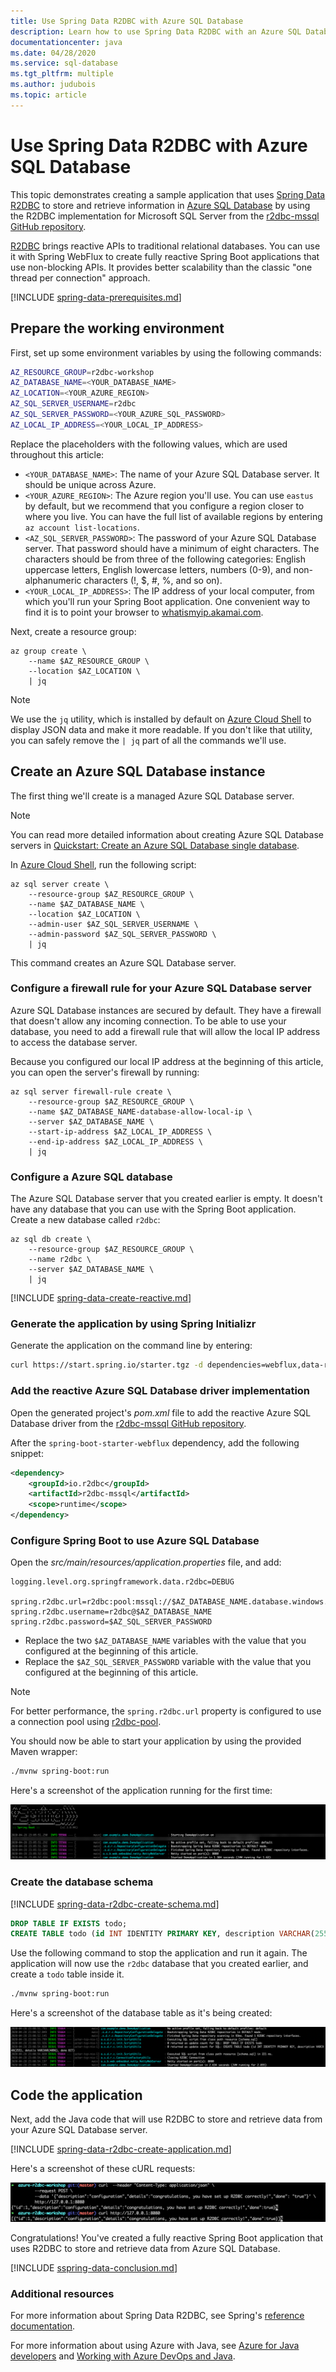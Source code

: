 ```yaml
---
title: Use Spring Data R2DBC with Azure SQL Database
description: Learn how to use Spring Data R2DBC with an Azure SQL Database.
documentationcenter: java
ms.date: 04/28/2020
ms.service: sql-database
ms.tgt_pltfrm: multiple
ms.author: judubois
ms.topic: article
---
```


# Use Spring Data R2DBC with Azure SQL Database

This topic demonstrates creating a sample application that uses [Spring Data R2DBC](https://spring.io/projects/spring-data-r2dbc) to store and retrieve information in [Azure SQL Database](https://docs.microsoft.com/azure/sql-database/) by using the R2DBC implementation for Microsoft SQL Server from the [r2dbc-mssql GitHub repository](https://github.com/r2dbc/r2dbc-mssql).

[R2DBC](https://r2dbc.io/) brings reactive APIs to traditional relational databases. You can use it with Spring WebFlux to create fully reactive Spring Boot applications that use non-blocking APIs. It provides better scalability than the classic "one thread per connection" approach.

[!INCLUDE [spring-data-prerequisites.md](includes/spring-data-prerequisites.md)]

## Prepare the working environment

First, set up some environment variables by using the following commands:

```bash
AZ_RESOURCE_GROUP=r2dbc-workshop
AZ_DATABASE_NAME=<YOUR_DATABASE_NAME>
AZ_LOCATION=<YOUR_AZURE_REGION>
AZ_SQL_SERVER_USERNAME=r2dbc
AZ_SQL_SERVER_PASSWORD=<YOUR_AZURE_SQL_PASSWORD>
AZ_LOCAL_IP_ADDRESS=<YOUR_LOCAL_IP_ADDRESS>
```

Replace the placeholders with the following values, which are used throughout this article:

- `<YOUR_DATABASE_NAME>`: The name of your Azure SQL Database server. It should be unique across Azure.
- `<YOUR_AZURE_REGION>`: The Azure region you'll use. You can use `eastus` by default, but we recommend that you configure a region closer to where you live. You can have the full list of available regions by entering `az account list-locations`.
- `<AZ_SQL_SERVER_PASSWORD>`: The password of your Azure SQL Database server. That password should have a minimum of eight characters. The characters should be from three of the following categories: English uppercase letters, English lowercase letters, numbers (0-9), and non-alphanumeric characters (!, $, #, %, and so on).
- `<YOUR_LOCAL_IP_ADDRESS>`: The IP address of your local computer, from which you'll run your Spring Boot application. One convenient way to find it is to point your browser to [whatismyip.akamai.com](http://whatismyip.akamai.com/).

Next, create a resource group:

```azurecli
az group create \
    --name $AZ_RESOURCE_GROUP \
    --location $AZ_LOCATION \
    | jq
```

> [!NOTE]
> We use the `jq` utility, which is installed by default on [Azure Cloud Shell](https://shell.azure.com/) to display JSON data and make it more readable.
> If you don't like that utility, you can safely remove the `| jq` part of all the commands we'll use.

## Create an Azure SQL Database instance

The first thing we'll create is a managed Azure SQL Database server.

> [!NOTE]
> You can read more detailed information about creating Azure SQL Database servers in [Quickstart: Create an Azure SQL Database single database](/azure/sql-database/sql-database-single-database-get-started).

In [Azure Cloud Shell](https://shell.azure.com/), run the following script:

```azurecli
az sql server create \
    --resource-group $AZ_RESOURCE_GROUP \
    --name $AZ_DATABASE_NAME \
    --location $AZ_LOCATION \
    --admin-user $AZ_SQL_SERVER_USERNAME \
    --admin-password $AZ_SQL_SERVER_PASSWORD \
    | jq
```

This command creates an Azure SQL Database server.

### Configure a firewall rule for your Azure SQL Database server

Azure SQL Database instances are secured by default. They have a firewall that doesn't allow any incoming connection. To be able to use your database, you need to add a firewall rule that will allow the local IP address to access the database server.

Because you configured our local IP address at the beginning of this article, you can open the server's firewall by running:

```azurecli
az sql server firewall-rule create \
    --resource-group $AZ_RESOURCE_GROUP \
    --name $AZ_DATABASE_NAME-database-allow-local-ip \
    --server $AZ_DATABASE_NAME \
    --start-ip-address $AZ_LOCAL_IP_ADDRESS \
    --end-ip-address $AZ_LOCAL_IP_ADDRESS \
    | jq
```

### Configure a Azure SQL database

The Azure SQL Database server that you created earlier is empty. It doesn't have any database that you can use with the Spring Boot application. Create a new database called `r2dbc`:

```azurecli
az sql db create \
    --resource-group $AZ_RESOURCE_GROUP \
    --name r2dbc \
    --server $AZ_DATABASE_NAME \
    | jq
```

[!INCLUDE [spring-data-create-reactive.md](includes/spring-data-create-reactive.md)]

### Generate the application by using Spring Initializr

Generate the application on the command line by entering:

```bash
curl https://start.spring.io/starter.tgz -d dependencies=webflux,data-r2dbc -d baseDir=azure-r2dbc-workshop -d bootVersion=2.3.0.RC1 -d javaVersion=8 | tar -xzvf -
```

### Add the reactive Azure SQL Database driver implementation

Open the generated project's *pom.xml* file to add the reactive Azure SQL Database driver from the [r2dbc-mssql GitHub repository](https://github.com/r2dbc/r2dbc-mssql).

After the `spring-boot-starter-webflux` dependency, add the following snippet:

```xml
<dependency>
    <groupId>io.r2dbc</groupId>
    <artifactId>r2dbc-mssql</artifactId>
    <scope>runtime</scope>
</dependency>
```

### Configure Spring Boot to use Azure SQL Database

Open the *src/main/resources/application.properties* file, and add:

```properties
logging.level.org.springframework.data.r2dbc=DEBUG

spring.r2dbc.url=r2dbc:pool:mssql://$AZ_DATABASE_NAME.database.windows.net:1433/r2dbc
spring.r2dbc.username=r2dbc@$AZ_DATABASE_NAME
spring.r2dbc.password=$AZ_SQL_SERVER_PASSWORD
```

- Replace the two `$AZ_DATABASE_NAME` variables with the value that you configured at the beginning of this article.
- Replace the `$AZ_SQL_SERVER_PASSWORD` variable with the value that you configured at the beginning of this article.

> [!NOTE]
> For better performance, the `spring.r2dbc.url` property is configured to use a connection pool using [r2dbc-pool](https://github.com/r2dbc/r2dbc-pool).

You should now be able to start your application by using the provided Maven wrapper:

```bash
./mvnw spring-boot:run
```

Here's a screenshot of the application running for the first time:

[![The running application](media/configure-spring-data-r2dbc-with-azure-azure-sql/create-azure-sql-01.png)](media/configure-spring-data-r2dbc-with-azure-azure-sql/create-azure-sql-01.png#lightbox)

### Create the database schema

[!INCLUDE [spring-data-r2dbc-create-schema.md](includes/spring-data-r2dbc-create-schema.md)]

```sql
DROP TABLE IF EXISTS todo;
CREATE TABLE todo (id INT IDENTITY PRIMARY KEY, description VARCHAR(255), details VARCHAR(4096), done BIT);
```

Use the following command to stop the application and run it again. The application will now use the `r2dbc` database that you created earlier, and create a `todo` table inside it.

```bash
./mvnw spring-boot:run
```

Here's a screenshot of the database table as it's being created:

[![Creation of the database table](media/configure-spring-data-r2dbc-with-azure-azure-sql/create-azure-sql-02.png)](media/configure-spring-data-r2dbc-with-azure-azure-sql/create-azure-sql-02.png#lightbox)

## Code the application

Next, add the Java code that will use R2DBC to store and retrieve data from your Azure SQL Database server.

[!INCLUDE [spring-data-r2dbc-create-application.md](includes/spring-data-r2dbc-create-application.md)]

Here's a screenshot of these cURL requests:

[![Test with cURL](media/configure-spring-data-r2dbc-with-azure-azure-sql/create-azure-sql-03.png)](media/configure-spring-data-r2dbc-with-azure-azure-sql/create-azure-sql-03.png#lightbox)

Congratulations! You've created a fully reactive Spring Boot application that uses R2DBC to store and retrieve data from Azure SQL Database.

[!INCLUDE [sspring-data-conclusion.md](includes/spring-data-conclusion.md)]

### Additional resources

For more information about Spring Data R2DBC, see Spring's [reference documentation](https://docs.spring.io/spring-data/r2dbc/docs/1.0.x/reference/html/#reference).

For more information about using Azure with Java, see [Azure for Java developers](/azure/developer/java/) and [Working with Azure DevOps and Java](/azure/devops/).
